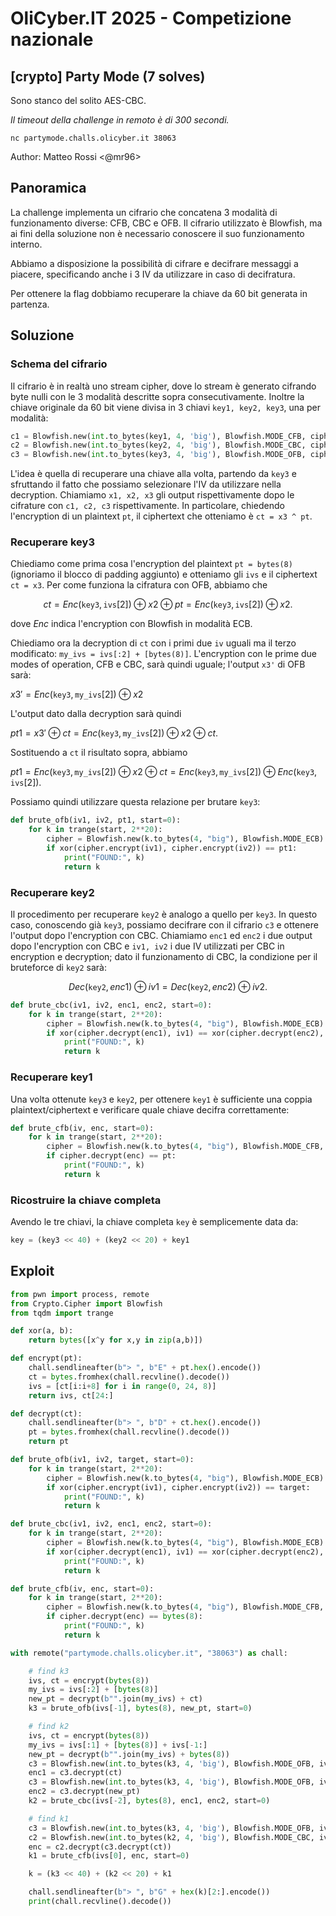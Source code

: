 # OliCyber.IT 2025 - Competizione nazionale

## [crypto] Party Mode (7 solves)

Sono stanco del solito AES-CBC.

_Il timeout della challenge in remoto è di 300 secondi._

`nc partymode.challs.olicyber.it 38063`

Author: Matteo Rossi <@mr96>

## Panoramica

La challenge implementa un cifrario che concatena 3 modalità di funzionamento diverse: CFB, CBC e OFB. Il cifrario utilizzato è Blowfish, ma ai fini della soluzione non è necessario conoscere il suo funzionamento interno.

Abbiamo a disposizione la possibilità di cifrare e decifrare messaggi a piacere, specificando anche i 3 IV da utilizzare in caso di decifratura.

Per ottenere la flag dobbiamo recuperare la chiave da 60 bit generata in partenza.

## Soluzione

### Schema del cifrario

Il cifrario è in realtà uno stream cipher, dove lo stream è generato cifrando byte nulli con le 3 modalità descritte sopra consecutivamente. Inoltre la chiave originale da 60 bit viene divisa in 3 chiavi `key1, key2, key3`, una per modalità:

```python
c1 = Blowfish.new(int.to_bytes(key1, 4, 'big'), Blowfish.MODE_CFB, ciphertext[:8])
c2 = Blowfish.new(int.to_bytes(key2, 4, 'big'), Blowfish.MODE_CBC, ciphertext[8:16])
c3 = Blowfish.new(int.to_bytes(key3, 4, 'big'), Blowfish.MODE_OFB, ciphertext[16:24])
```

L'idea è quella di recuperare una chiave alla volta, partendo da `key3` e sfruttando il fatto che possiamo selezionare l'IV da utilizzare nella decryption. Chiamiamo `x1, x2, x3` gli output rispettivamente dopo le cifrature con `c1, c2, c3` rispettivamente. In particolare, chiedendo l'encryption di un plaintext `pt`, il ciphertext che otteniamo è `ct = x3 ^ pt`.

### Recuperare key3

Chiediamo come prima cosa l'encryption del plaintext `pt = bytes(8)` (ignoriamo il blocco di padding aggiunto) e otteniamo gli `ivs` e il ciphertext `ct = x3`. Per come funziona la cifratura con OFB, abbiamo che

$$
ct = Enc(\texttt{key3}, \texttt{ivs}[2]) \oplus x2 \oplus pt = Enc(\texttt{key3}, \texttt{ivs}[2]) \oplus x2.
$$

dove $Enc$ indica l'encryption con Blowfish in modalità ECB.

Chiediamo ora la decryption di `ct` con i primi due `iv` uguali ma il terzo modificato: `my_ivs = ivs[:2] + [bytes(8)]`. L'encryption con le prime due modes of operation, CFB e CBC, sarà quindi uguale; l'output `x3'` di OFB sarà:

$`
x3' = Enc(\texttt{key3}, \texttt{my\_ivs}[2]) \oplus x2
`$

L'output dato dalla decryption sarà quindi

$`
pt1 = x3' \oplus ct =  Enc(\texttt{key3}, \texttt{my\_ivs}[2]) \oplus x2 \oplus ct.
`$

Sostituendo a `ct` il risultato sopra, abbiamo

$`
pt1 = Enc(\texttt{key3}, \texttt{my\_ivs}[2]) \oplus x2 \oplus ct = Enc(\texttt{key3}, \texttt{my\_ivs}[2]) \oplus Enc(\texttt{key3}, \texttt{ivs}[2]).
`$

Possiamo quindi utilizzare questa relazione per brutare `key3`:

```python
def brute_ofb(iv1, iv2, pt1, start=0):
    for k in trange(start, 2**20):
        cipher = Blowfish.new(k.to_bytes(4, "big"), Blowfish.MODE_ECB)
        if xor(cipher.encrypt(iv1), cipher.encrypt(iv2)) == pt1:
            print("FOUND:", k)
            return k
```

### Recuperare key2

Il procedimento per recuperare `key2` è analogo a quello per `key3`. In questo caso, conoscendo già `key3`, possiamo decifrare con il cifrario `c3` e ottenere l'output dopo l'encryption con CBC. Chiamiamo `enc1` ed `enc2` i due output dopo l'encryption con CBC e `iv1, iv2` i due IV utilizzati per CBC in encryption e decryption; dato il funzionamento di CBC, la condizione per il bruteforce di `key2` sarà:

$$
Dec(\texttt{key2}, enc1) \oplus iv1 = Dec(\texttt{key2}, enc2) \oplus iv2.
$$

```python
def brute_cbc(iv1, iv2, enc1, enc2, start=0):
    for k in trange(start, 2**20):
        cipher = Blowfish.new(k.to_bytes(4, "big"), Blowfish.MODE_ECB)
        if xor(cipher.decrypt(enc1), iv1) == xor(cipher.decrypt(enc2), iv2):
            print("FOUND:", k)
            return k
```

### Recuperare key1

Una volta ottenute `key3` e `key2`, per ottenere `key1` è sufficiente una coppia plaintext/ciphertext e verificare quale chiave decifra correttamente:

```python
def brute_cfb(iv, enc, start=0):
    for k in trange(start, 2**20):
        cipher = Blowfish.new(k.to_bytes(4, "big"), Blowfish.MODE_CFB, iv)
        if cipher.decrypt(enc) == pt:
            print("FOUND:", k)
            return k
```

### Ricostruire la chiave completa

Avendo le tre chiavi, la chiave completa `key` è semplicemente data da:

```python
key = (key3 << 40) + (key2 << 20) + key1
```

## Exploit

```python
from pwn import process, remote
from Crypto.Cipher import Blowfish
from tqdm import trange

def xor(a, b):
    return bytes([x^y for x,y in zip(a,b)])

def encrypt(pt):
    chall.sendlineafter(b"> ", b"E" + pt.hex().encode())
    ct = bytes.fromhex(chall.recvline().decode())
    ivs = [ct[i:i+8] for i in range(0, 24, 8)]
    return ivs, ct[24:]

def decrypt(ct):
    chall.sendlineafter(b"> ", b"D" + ct.hex().encode())
    pt = bytes.fromhex(chall.recvline().decode())
    return pt

def brute_ofb(iv1, iv2, target, start=0):
    for k in trange(start, 2**20):
        cipher = Blowfish.new(k.to_bytes(4, "big"), Blowfish.MODE_ECB)
        if xor(cipher.encrypt(iv1), cipher.encrypt(iv2)) == target:
            print("FOUND:", k)
            return k

def brute_cbc(iv1, iv2, enc1, enc2, start=0):
    for k in trange(start, 2**20):
        cipher = Blowfish.new(k.to_bytes(4, "big"), Blowfish.MODE_ECB)
        if xor(cipher.decrypt(enc1), iv1) == xor(cipher.decrypt(enc2), iv2):
            print("FOUND:", k)
            return k

def brute_cfb(iv, enc, start=0):
    for k in trange(start, 2**20):
        cipher = Blowfish.new(k.to_bytes(4, "big"), Blowfish.MODE_CFB, iv)
        if cipher.decrypt(enc) == bytes(8):
            print("FOUND:", k)
            return k

with remote("partymode.challs.olicyber.it", "38063") as chall:

    # find k3
    ivs, ct = encrypt(bytes(8))
    my_ivs = ivs[:2] + [bytes(8)]
    new_pt = decrypt(b"".join(my_ivs) + ct)
    k3 = brute_ofb(ivs[-1], bytes(8), new_pt, start=0)

    # find k2
    ivs, ct = encrypt(bytes(8))
    my_ivs = ivs[:1] + [bytes(8)] + ivs[-1:]
    new_pt = decrypt(b"".join(my_ivs) + bytes(8))
    c3 = Blowfish.new(int.to_bytes(k3, 4, 'big'), Blowfish.MODE_OFB, ivs[2])
    enc1 = c3.decrypt(ct)
    c3 = Blowfish.new(int.to_bytes(k3, 4, 'big'), Blowfish.MODE_OFB, ivs[2])
    enc2 = c3.decrypt(new_pt)
    k2 = brute_cbc(ivs[-2], bytes(8), enc1, enc2, start=0)

    # find k1
    c3 = Blowfish.new(int.to_bytes(k3, 4, 'big'), Blowfish.MODE_OFB, ivs[2])
    c2 = Blowfish.new(int.to_bytes(k2, 4, 'big'), Blowfish.MODE_CBC, ivs[1])
    enc = c2.decrypt(c3.decrypt(ct))
    k1 = brute_cfb(ivs[0], enc, start=0)

    k = (k3 << 40) + (k2 << 20) + k1

    chall.sendlineafter(b"> ", b"G" + hex(k)[2:].encode())
    print(chall.recvline().decode())
```
